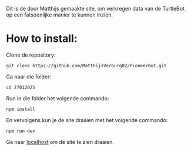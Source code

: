 Dit is de door Matthijs gemaakte site, om verkregen data van de TurtleBot op een fatsoenlijke manier te kunnen inzien. 

# How to install:
Clone de repository: 
```
git clone https://github.com/MatthijsVerburg02/PioneerBot.git
```

Ga naar die folder:
```
cd 27012025 
```

Run in die folder het volgende commando:
```
npm install
```

En vervolgens kun je de site draaien met het volgende commando:
```
npm run dev
```
Ga naar [localhost](http://localhost:3000/) om de site te zien draaien. 
